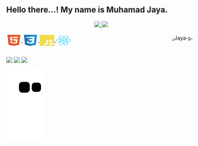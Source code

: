## Hello there...! My name is Muhamad Jaya.
<div align="center">
  <a href="https://github.com/muhamadjaya">
  <img height="180em" src="https://github-readme-stats.vercel.app/api?username=muhamadjaya&show_icons=true&theme=midnight-purple&include_all_commits=true&count_private=true"/>
  <img height="180em" src="https://github-readme-stats.vercel.app/api/top-langs/?username=muhamadjaya&layout=compact&langs_count=6&theme=midnight-purple"/>
</div>
<div style="display: inline_block"><br>  
  <img align="center" alt="Jaya-HTML" height="30" width="40" src="https://raw.githubusercontent.com/devicons/devicon/master/icons/html5/html5-original.svg">
  <img align="center" alt="Jaya-CSS" height="30" width="40" src="https://raw.githubusercontent.com/devicons/devicon/master/icons/css3/css3-original.svg">
  <img align="center" alt="Jaya-Js" height="30" width="40" src="https://raw.githubusercontent.com/devicons/devicon/master/icons/javascript/javascript-plain.svg">
  <img align="center" alt="Jaya-React" height="30" width="40" src="https://raw.githubusercontent.com/devicons/devicon/master/icons/react/react-original.svg">
  <img align="right" alt="Jaya-pic" height="150" style="border-radius:50px;" src="https://images5.alphacoders.com/112/1123078.jpg">
</div>
  
  ##
 
<div> 
  <a href="https://instagram.com/muhamadjayaa" target="_blank"><img src="https://img.shields.io/badge/-Instagram-%23E4405F?style=for-the-badge&logo=instagram&logoColor=white" target="_blank"></a>
  <a href="https://discord.com/users/572643512093507617" target="_blank"><img src="https://img.shields.io/badge/Discord-7289DA?style=for-the-badge&logo=discord&logoColor=white" target="_blank"></a> 
  <a href="https://www.linkedin.com/in/muhamadjaya" target="_blank"><img src="https://img.shields.io/badge/-LinkedIn-%230077B5?style=for-the-badge&logo=linkedin&logoColor=white" target="_blank"></a> 
 
  ![Snake animation](https://github.com/muhamadjaya/muhamadjaya/blob/output/github-contribution-grid-snake.svg)
 
</div>
